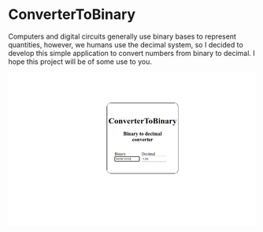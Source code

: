 # ConverterToBinary

Computers and digital circuits generally use binary bases to represent quantities, however, we humans use the decimal system, so I decided to develop this simple application to convert numbers from binary to decimal. I hope this project will be of some use to you.

![](preview.png)